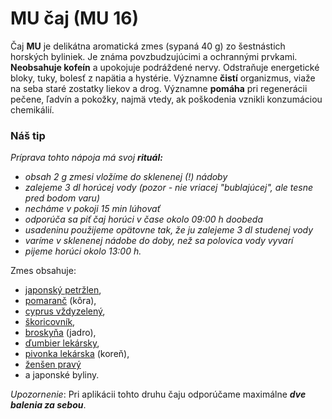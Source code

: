 MU čaj (MU 16)
==============

Čaj **MU** je delikátna aromatická zmes (sypaná 40 g) zo šestnástich horských
byliniek. Je známa povzbudzujúcimi a ochrannými prvkami. **Neobsahuje kofeín** a
upokojuje podráždené nervy. Odstraňuje energetické bloky, tuky, bolesť z napätia
a hystérie. Významne **čistí** organizmus, viaže na seba staré zostatky liekov a
drog. Významne **pomáha** pri regenerácii pečene, ľadvín a pokožky, najmä vtedy,
ak poškodenia vznikli konzumáciou chemikálií.

### **Náš tip**

*Príprava tohto nápoja má svoj **rituál:***

* *obsah 2 g zmesi vložíme do sklenenej (!) nádoby*
* *zalejeme 3 dl horúcej vody (pozor - nie vriacej "bublajúcej", ale tesne pred bodom varu)*
* *necháme v pokoji 15 min lúhovať*
* *odporúča sa piť čaj horúci v čase okolo 09:00 h doobeda*
* *usadeninu použijeme opätovne tak, že ju zalejeme 3 dl studenej vody*
* *varíme v sklenenej nádobe do doby, než sa polovica vody vyvarí*
* *pijeme horúci okolo 13:00 h.*

Zmes obsahuje:

* [japonský petržlen](../bylinky/petrzlen-japonsky),
* [pomaranč](../bylinky/citronovnik-pomarancovy) (kôra),
* [cyprus vždyzelený](../bylinky/cyprus-vzdyzeleny),
* [škoricovník](../bylinky/skoricovnik-cejlonsky),
* [broskyňa](../procvi/broskyna-obycajna) (jadro),
* [ďumbier lekársky](../bylinky/dumbier-lekarsky),
* [pivonka lekárska](../bylinky/pivonka-lekarska) (koreň),
* [ženšen pravý](../bylinky/zensen-pravy)
* a japonské byliny.

*Upozornenie*: Pri aplikácii tohto druhu čaju odporúčame maximálne ***dve
balenia za sebou***.

